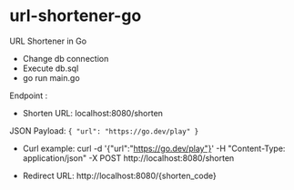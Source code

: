 # url-shortener-go
URL Shortener in Go

- Change db connection
- Execute db.sql
- go run main.go

Endpoint :
- Shorten
URL: localhost:8080/shorten

JSON Payload:
`{
	"url": "https://go.dev/play"
}`

- Curl example:
curl -d '{"url":"https://go.dev/play"}' -H "Content-Type: application/json" -X POST http://localhost:8080/shorten

- Redirect
URL: http://localhost:8080/{shorten_code}
